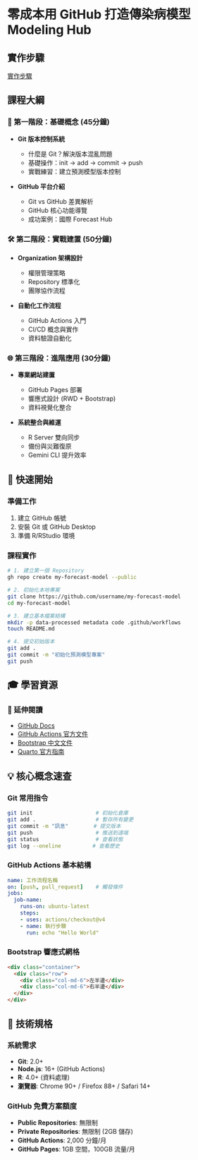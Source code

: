 # 零成本用 GitHub 打造傳染病模型 Modeling Hub

## 實作步驟

[實作步驟](https://github.com/ywchiu/cdc_modelhub/blob/main/INSTRUCTION.md)

## 課程大綱

### 🔧 第一階段：基礎概念 (45分鐘)
- **Git 版本控制系統**
  - 什麼是 Git？解決版本混亂問題
  - 基礎操作：init → add → commit → push
  - 實戰練習：建立預測模型版本控制

- **GitHub 平台介紹**
  - Git vs GitHub 差異解析
  - GitHub 核心功能導覽
  - 成功案例：國際 Forecast Hub

### 🛠️ 第二階段：實戰建置 (50分鐘)
- **Organization 架構設計**
  - 權限管理策略
  - Repository 標準化
  - 團隊協作流程

- **自動化工作流程**
  - GitHub Actions 入門
  - CI/CD 概念與實作
  - 資料驗證自動化

### 🌐 第三階段：進階應用 (30分鐘)
- **專業網站建置**
  - GitHub Pages 部署
  - 響應式設計 (RWD + Bootstrap)
  - 資料視覺化整合

- **系統整合與維運**
  - R Server 雙向同步
  - 備份與災難復原
  - Gemini CLI 提升效率

## 🚀 快速開始

### 準備工作
1. 建立 GitHub 帳號
2. 安裝 Git 或 GitHub Desktop
3. 準備 R/RStudio 環境

### 課程實作
```bash
# 1. 建立第一個 Repository
gh repo create my-forecast-model --public

# 2. 初始化本地專案
git clone https://github.com/username/my-forecast-model
cd my-forecast-model

# 3. 建立基本檔案結構
mkdir -p data-processed metadata code .github/workflows
touch README.md

# 4. 提交初始版本
git add .
git commit -m "初始化預測模型專案"
git push
```

## 🎓 學習資源

### 📖 延伸閱讀
- [GitHub Docs](https://docs.github.com)
- [GitHub Actions 官方文件](https://docs.github.com/actions)
- [Bootstrap 中文文件](https://bootstrap5.hexschool.com/)
- [Quarto 官方指南](https://quarto.org/docs/guide/)


## 💡 核心概念速查

### Git 常用指令
```bash
git init                    # 初始化倉庫
git add .                   # 暫存所有變更
git commit -m "訊息"        # 提交版本
git push                    # 推送到遠端
git status                  # 查看狀態
git log --oneline          # 查看歷史
```

### GitHub Actions 基本結構
```yaml
name: 工作流程名稱
on: [push, pull_request]    # 觸發條件
jobs:
  job-name:
    runs-on: ubuntu-latest
    steps:
    - uses: actions/checkout@v4
    - name: 執行步驟
      run: echo "Hello World"
```

### Bootstrap 響應式網格
```html
<div class="container">
  <div class="row">
    <div class="col-md-6">左半邊</div>
    <div class="col-md-6">右半邊</div>
  </div>
</div>
```

## 🔧 技術規格

### 系統需求
- **Git**: 2.0+ 
- **Node.js**: 16+ (GitHub Actions)
- **R**: 4.0+ (資料處理)
- **瀏覽器**: Chrome 90+ / Firefox 88+ / Safari 14+

### GitHub 免費方案額度
- **Public Repositories**: 無限制
- **Private Repositories**: 無限制 (2GB 儲存)
- **GitHub Actions**: 2,000 分鐘/月
- **GitHub Pages**: 1GB 空間，100GB 流量/月

